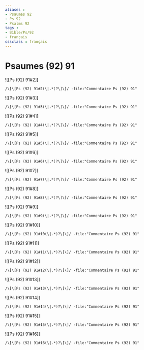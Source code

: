 ```yaml
---
aliases : 
- Psaumes 92
- Ps 92
- Psalms 92
tags : 
- Bible/Ps/92
- français
cssclass : français
---
```


# Psaumes (92) 91

![[Ps (92) 91#2]]

```query
/\[\[Ps (92) 91#2(\|.*)?\]\]/ -file:"Commentaire Ps (92) 91"
```

![[Ps (92) 91#3]]

```query
/\[\[Ps (92) 91#3(\|.*)?\]\]/ -file:"Commentaire Ps (92) 91"
```

![[Ps (92) 91#4]]

```query
/\[\[Ps (92) 91#4(\|.*)?\]\]/ -file:"Commentaire Ps (92) 91"
```

![[Ps (92) 91#5]]

```query
/\[\[Ps (92) 91#5(\|.*)?\]\]/ -file:"Commentaire Ps (92) 91"
```

![[Ps (92) 91#6]]

```query
/\[\[Ps (92) 91#6(\|.*)?\]\]/ -file:"Commentaire Ps (92) 91"
```

![[Ps (92) 91#7]]

```query
/\[\[Ps (92) 91#7(\|.*)?\]\]/ -file:"Commentaire Ps (92) 91"
```

![[Ps (92) 91#8]]

```query
/\[\[Ps (92) 91#8(\|.*)?\]\]/ -file:"Commentaire Ps (92) 91"
```

![[Ps (92) 91#9]]

```query
/\[\[Ps (92) 91#9(\|.*)?\]\]/ -file:"Commentaire Ps (92) 91"
```

![[Ps (92) 91#10]]

```query
/\[\[Ps (92) 91#10(\|.*)?\]\]/ -file:"Commentaire Ps (92) 91"
```

![[Ps (92) 91#11]]

```query
/\[\[Ps (92) 91#11(\|.*)?\]\]/ -file:"Commentaire Ps (92) 91"
```

![[Ps (92) 91#12]]

```query
/\[\[Ps (92) 91#12(\|.*)?\]\]/ -file:"Commentaire Ps (92) 91"
```

![[Ps (92) 91#13]]

```query
/\[\[Ps (92) 91#13(\|.*)?\]\]/ -file:"Commentaire Ps (92) 91"
```

![[Ps (92) 91#14]]

```query
/\[\[Ps (92) 91#14(\|.*)?\]\]/ -file:"Commentaire Ps (92) 91"
```

![[Ps (92) 91#15]]

```query
/\[\[Ps (92) 91#15(\|.*)?\]\]/ -file:"Commentaire Ps (92) 91"
```

![[Ps (92) 91#16]]

```query
/\[\[Ps (92) 91#16(\|.*)?\]\]/ -file:"Commentaire Ps (92) 91"
```

